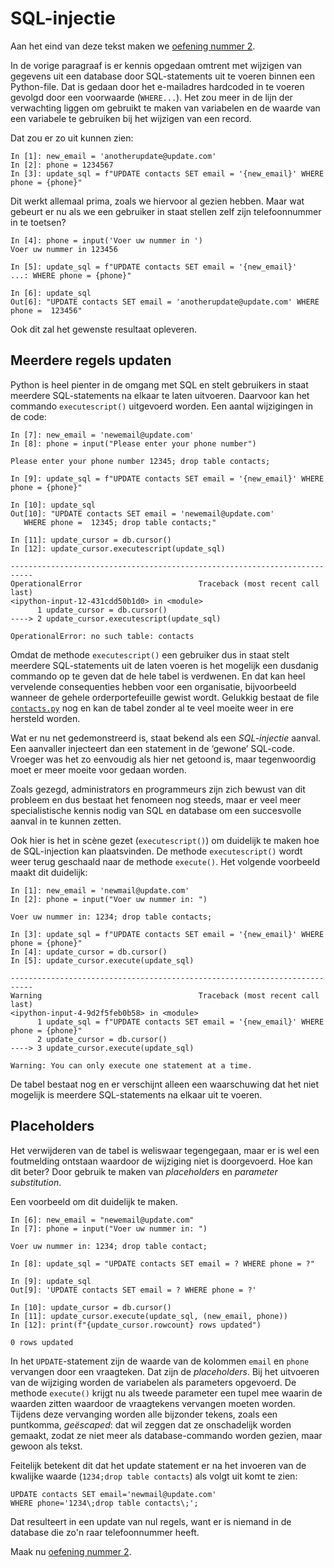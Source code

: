 # SQL-injectie

Aan het eind van deze tekst maken we [oefening nummer 2](oefeningen/sql-oefening2.md).

In de vorige paragraaf is er kennis opgedaan omtrent met wijzigen van gegevens uit een database door SQL-statements uit te voeren binnen een Python-file. Dat is gedaan door het e-mailadres hardcoded in te voeren gevolgd door een voorwaarde (`WHERE...`). Het zou meer in de lijn der verwachting liggen om gebruikt te maken van variabelen en de waarde van een variabele te gebruiken bij het wijzigen van een record.

Dat zou er zo uit kunnen zien:

```ipython
In [1]: new_email = 'anotherupdate@update.com'
In [2]: phone = 1234567
In [3]: update_sql = f"UPDATE contacts SET email = '{new_email}' WHERE phone = {phone}"
```

Dit werkt allemaal prima, zoals we hiervoor al gezien hebben. Maar wat gebeurt er nu als we een gebruiker in staat stellen zelf zijn telefoonnummer in te toetsen?

```ipython hl_lines="2"
In [4]: phone = input('Voer uw nummer in ')
Voer uw nummer in 123456

In [5]: update_sql = f"UPDATE contacts SET email = '{new_email}'
...: WHERE phone = {phone}"

In [6]: update_sql
Out[6]: "UPDATE contacts SET email = 'anotherupdate@update.com' WHERE phone =  123456"
```

Ook dit zal het gewenste resultaat opleveren.

## Meerdere regels updaten

Python is heel pienter in de omgang met SQL en stelt gebruikers in staat meerdere SQL-statements na elkaar te laten uitvoeren. Daarvoor kan het commando `executescript()` uitgevoerd worden. Een aantal wijzigingen in de code:

```ipython hl_lines="4 10 11"
In [7]: new_email = 'newemail@update.com'
In [8]: phone = input("Please enter your phone number")

Please enter your phone number 12345; drop table contacts;

In [9]: update_sql = f"UPDATE contacts SET email = '{new_email}' WHERE phone = {phone}"

In [10]: update_sql
Out[10]: "UPDATE contacts SET email = 'newemail@update.com'
   WHERE phone =  12345; drop table contacts;"

In [11]: update_cursor = db.cursor()
In [12]: update_cursor.executescript(update_sql)

---------------------------------------------------------------------------
OperationalError                          Traceback (most recent call last)
<ipython-input-12-431cdd50b1d0> in <module>
      1 update_cursor = db.cursor()
----> 2 update_cursor.executescript(update_sql)

OperationalError: no such table: contacts

```

Omdat de methode `executescript()` een gebruiker dus in staat stelt meerdere SQL-statements uit de laten voeren is het mogelijk een dusdanig commando op te geven dat de hele tabel is verdwenen. En dat kan heel vervelende consequenties hebben voor een organisatie, bijvoorbeeld wanneer de gehele orderportefeuille gewist wordt. Gelukkig bestaat de file [`contacts.py`](bestanden/contacts.py) nog en kan de tabel zonder al te veel moeite weer in ere hersteld worden.

Wat er nu net gedemonstreerd is, staat bekend als een *SQL-injectie* aanval. Een aanvaller injecteert dan een statement in de ‘gewone’ SQL-code. Vroeger was het zo eenvoudig als hier net getoond is, maar tegenwoordig moet er meer moeite voor gedaan worden.

Zoals gezegd, administrators en programmeurs zijn zich bewust van dit probleem en dus bestaat het fenomeen nog steeds, maar er veel meer specialistische kennis nodig van SQL en database om een succesvolle aanval in te kunnen zetten.

Ook hier is het in scène gezet (`executescript()`) om duidelijk te maken hoe de SQL-injection kan plaatsvinden. De methode `executescript()` wordt weer terug geschaald naar de methode `execute()`. Het volgende voorbeeld maakt dit duidelijk:

```ipython
In [1]: new_email = 'newmail@update.com'
In [2]: phone = input("Voer uw nummer in: ")

Voer uw nummer in: 1234; drop table contacts;

In [3]: update_sql = f"UPDATE contacts SET email = '{new_email}' WHERE phone = {phone}"
In [4]: update_cursor = db.cursor()
In [5]: update_cursor.execute(update_sql)

---------------------------------------------------------------------------
Warning                                   Traceback (most recent call last)
<ipython-input-4-9d2f5feb0b58> in <module>
      1 update_sql = f"UPDATE contacts SET email = '{new_email}' WHERE phone = {phone}"
      2 update_cursor = db.cursor()
----> 3 update_cursor.execute(update_sql)

Warning: You can only execute one statement at a time.
```

De tabel bestaat nog en er verschijnt alleen een waarschuwing dat het niet mogelijk is meerdere SQL-statements na elkaar uit te voeren.

## Placeholders

Het verwijderen van de tabel is weliswaar tegengegaan, maar er is wel een foutmelding ontstaan waardoor de wijziging niet is doorgevoerd. Hoe kan dit beter? Door gebruik te maken van *placeholders*  en *parameter substitution*.

Een voorbeeld om dit duidelijk te maken.

```ipython
In [6]: new_email = "newemail@update.com"
In [7]: phone = input("Voer uw nummer in: ")

Voer uw nummer in: 1234; drop table contact;

In [8]: update_sql = "UPDATE contacts SET email = ? WHERE phone = ?"

In [9]: update_sql
Out[9]: 'UPDATE contacts SET email = ? WHERE phone = ?'

In [10]: update_cursor = db.cursor()
In [11]: update_cursor.execute(update_sql, (new_email, phone))
In [12]: print(f"{update_cursor.rowcount} rows updated")

0 rows updated
```

In het `UPDATE`-statement zijn de waarde van de kolommen `email` en `phone` vervangen door een vraagteken. Dat zijn de *placeholders*. Bij het uitvoeren van de wijziging worden de variabelen als parameters opgevoerd. De methode `execute()` krijgt nu als tweede parameter een tupel mee waarin de waarden zitten waardoor de vraagtekens vervangen moeten worden. Tijdens deze vervanging worden alle bijzonder tekens, zoals een puntkomma, *geëscaped*: dat wil zeggen dat ze onschadelijk worden gemaakt, zodat ze niet meer als database-commando worden gezien, maar gewoon als tekst.

Feitelijk betekent dit dat het update statement er na het invoeren van de kwalijke waarde (`1234;drop table contacts`) als volgt uit komt te zien:

```text
UPDATE contacts SET email='newmail@update.com'
WHERE phone='1234\;drop table contacts\;';
```

Dat resulteert in een update van nul regels, want er is niemand in de database die zo'n raar telefoonnummer heeft.

Maak nu [oefening nummer 2](oefeningen/sql-oefening2.md).



